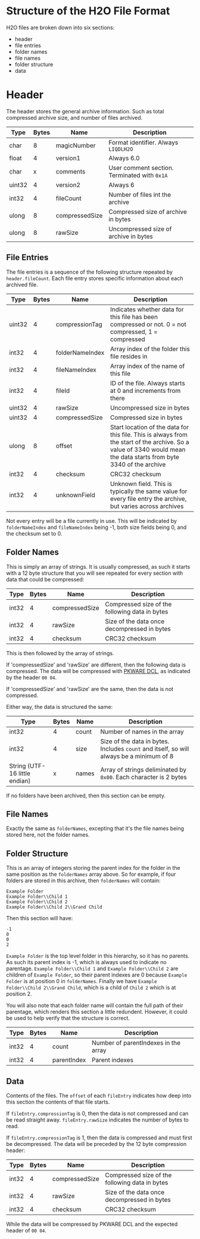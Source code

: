 # Structure of the H2O File Format

H2O files are broken down into six sections:
* header
* file entries
* folder names
* file names
* folder structure
* data

# Header

The header stores the general archive information. Such as total compressed archive size, and
number of files archived.

| Type   | Bytes | Name           | Description                                  |
| ------ | ----- | -------------- | -------------------------------------------- |
| char   | 8     | magicNumber    | Format identifier. Always `LIQDLH2O`         |
| float  | 4     | version1       | Always 6.0                                   |
| char   | x     | comments       | User comment section. Terminated with `0x1A` |
| uint32 | 4     | version2       | Always 6                                     |
| int32  | 4     | fileCount      | Number of files int the archive              |
| ulong  | 8     | compressedSize | Compressed size of archive in bytes          |
| ulong  | 8     | rawSize        | Uncompressed size of archive in bytes        |

## File Entries

The file entries is a sequence of the following structure repeated by `header.fileCount`. Each file
entry stores specific information about each archived file.

| Type   | Bytes | Name            | Description                                                                                                  |
| ------ | ----- | --------------- | ------------------------------------------------------------------------------------------------------------ |
| uint32 | 4     | compressionTag  | Indicates whether data for this file has been compressed or not. 0 = not compressed, 1 = compressed          |
| int32  | 4     | folderNameIndex | Array index of the folder this file resides in                                                               |
| int32  | 4     | fileNameIndex   | Array index of the name of this file                                                                         |
| int32  | 4     | fileId          | ID of the file. Always starts at 0 and increments from there                                                 |
| uint32 | 4     | rawSize         | Uncompressed size in bytes                                                                                   |
| uint32 | 4     | compressedSize  | Compressed size in bytes                                                                                     |
| ulong  | 8     | offset          | Start location of the data for this file. This is always from the start of the archive. So a value of 3340 would mean the data starts from byte 3340 of the archive |
| int32  | 4     | checksum        | CRC32 checksum                                                                                               |
| int32  | 4     | unknownField    | Unknown field. This is typically the same value for every file entry the archive, but varies across archives |

Not every entry will be a file currently in use. This will be indicated by `folderNameIndex` and
`fileNameIndex` being -1, both size fields being 0, and the checksum set to 0.

## Folder Names

This is simply an array of strings. It is usually compressed, as such it starts with a 12 byte structure
that you will see repeated for every section with data that could be compressed:

| Type   | Bytes | Name           | Description                                    |
| ------ | ----- | -------------- | ---------------------------------------------- |
| int32  | 4     | compressedSize | Compressed size of the following data in bytes |
| int32  | 4     | rawSize        | Size of the data once decompressed in bytes    |
| int32  | 4     | checksum       | CRC32 checksum                                 |

This is then followed by the array of strings.

If 'compressedSize' and 'rawSize' are different, then the following data is compressed. The data will be
compressed with [PKWARE DCL](http://fileformats.archiveteam.org/wiki/PKWARE_DCL_Implode), as indicated by
the header `00 04`.

If 'compressedSize' and 'rawSize' are the same, then the data is not compressed.

Either way, the data is structured the same:

| Type                          | Bytes | Name  | Description                                                                              |
| ----------------------------- | ----- | ----- | ---------------------------------------------------------------------------------------- |
| int32                         | 4     | count | Number of names in the array                                                             |
| int32                         | 4     | size  | Size of the data in bytes. Includes `count` and itself, so will always be a minimum of 8 |
| String (UTF-16 little endian) | x     | names | Array of strings deliminated by `0x00`. Each character is 2 bytes                        |

If no folders have been archived, then this section can be empty.

## File Names

Exactly the same as `folderNames`, excepting that it's the file names being stored here, not the folder names.

## Folder Structure

This is an array of integers storing the parent index for the folder in the same position as the `folderNames`
array above. So for example, if four folders are stored in this archive, then `folderNames` will contain:

    Example Folder
    Example Folder\\Child 1
    Example Folder\\Child 2
    Example Folder\\Child 2\\Grand Child

Then this section will have:

    -1
    0
    0
    2

`Example Folder` is the top level folder in this hierarchy, so it has no parents. As such its parent index is -1,
which is always used to indicate no parentage. `Example Folder\\Child 1` and `Example Folder\\Child 2` are
children of `Example Folder`, so their parent indexes are 0 because `Example Folder` is at position 0 in `folderNames`.
Finally we have `Example Folder\\Child 2\\Grand Child`, which is a child of `Child 2` which is at position 2.

You will also note that each folder name will contain the full path of their parentage, which renders this
section a little redundent. However, it could be used to help verify that the structure is correct.

| Type  | Bytes | Name        | Description                          |
| ----- | ----- | ----------- | ------------------------------------ |
| int32 | 4     | count       | Number of parentIndexes in the array |
| int32 | 4     | parentIndex | Parent indexes                       |

## Data

Contents of the files. The `offset` of each `fileEntry` indicates how deep into this section the contents of
that file starts.

If `fileEntry.compressionTag` is 0, then the data is not compressed and can be read straight away. `fileEntry.rawSize`
indicates the number of bytes to read.

If `fileEntry.compressionTag` is 1, then the data is compressed and must first be decompressed. The data
will be preceded by the 12 byte compression header:

| Type   | Bytes | Name           | Description                                    |
| ------ | ----- | -------------- | ---------------------------------------------- |
| int32  | 4     | compressedSize | Compressed size of the following data in bytes |
| int32  | 4     | rawSize        | Size of the data once decompressed in bytes    |
| int32  | 4     | checksum       | CRC32 checksum                                 |

While the data will be compressed by PKWARE DCL and the expected header of `00 04`.
